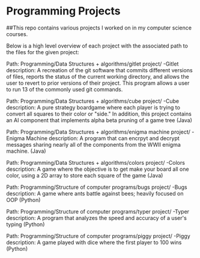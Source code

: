 # Programming Projects

##This repo contains various projects I worked on in my computer science courses.

Below is a high level overview of each project with the associated path to the files for the given project:

Path: Programming/Data Structures + algorithms/gitlet project/
-Gitlet description: A recreation of the git software that commits different versions of files, reports the status of the current working directory, and allows the user to revert to prior versions of their project.  This program allows a user to run 13 of the commonly used git commands.

Path: Programming/Data Structures + algorithms/cube project/
-Cube description: A pure strategy boardgame where each player is trying to convert all squares to their color or "side."
       In addition, this project contains an AI component that implements alpha beta pruning of a game tree (Java)
  
Path: Programming/Data Structures + algorithms/enigma machine project/
-Enigma Machine description: A program that can encrpyt and decrypt messages sharing nearly all of the components from the WWII enigma machine. (Java)

Path: Programming/Data Structures + algorithms/colors project/
-Colors description: A game where the objective is to get make your board all one color, using a 2D array to store each square of the game (Java)

Path: Programming/Structure of computer programs/bugs project/
-Bugs description:  A game where ants battle against bees; heavily focused on OOP (Python)

Path: Programming/Structure of computer programs/typer project/
-Typer description:  A program that analyzes the speed and accuracy of a user's typing (Python)

Path: Programming/Structure of computer programs/piggy project/
-Piggy description:  A game played with dice where the first player to 100 wins (Python)
